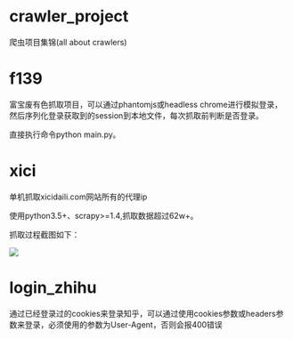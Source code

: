 # crawler_project
爬虫项目集锦(all about crawlers)

# f139
富宝废有色抓取项目，可以通过phantomjs或headless chrome进行模拟登录，然后序列化登录获取到的session到本地文件，每次抓取前判断是否登录。

直接执行命令python main.py。

# xici

单机抓取xicidaili.com网站所有的代理ip

使用python3.5+、scrapy>=1.4,抓取数据超过62w+。

抓取过程截图如下：

![](https://github.com/feng-hui/crawler_project/blob/master/xici/crawler_process.png)

# login_zhihu

通过已经登录过的cookies来登录知乎，可以通过使用cookies参数或headers参数来登录，必须使用的参数为User-Agent，否则会报400错误